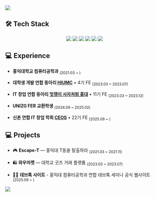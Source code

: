 <img src="https://capsule-render.vercel.app/api?type=waving&color=timeGradient&height=180&section=header&text=It%27s%20me%2C%20Yungee&fontSize=40" />


<h2>🛠 Tech Stack</h2>
<p align="center">
  <img src="https://img.shields.io/badge/React-20232A?style=for-the-badge&logo=react&logoColor=61DAFB"/>
  <img src="https://img.shields.io/badge/Next.js-000?logo=nextdotjs&logoColor=fff&style=for-the-badge"/>
  <img src="https://img.shields.io/badge/TypeScript-007ACC?style=for-the-badge&logo=typescript&logoColor=white"/>
  <img src="https://img.shields.io/badge/JavaScript-F7DF1E?style=for-the-badge&logo=javascript&logoColor=black"/>
  <img src="https://img.shields.io/badge/Flutter-02569B?style=for-the-badge&logo=flutter&logoColor=white"/>
  <img src="https://img.shields.io/badge/Python-3776AB?style=for-the-badge&logo=python&logoColor=white"/>
</p>


<h2>💻 Experience</h2>

- **홍익대학교 컴퓨터공학과** <sub>(2021.03 ~ )</sub>
  
- **대학생 개발 연합 동아리 [HIUMC](https://github.com/HIUMC)** • 4기 FE <sub>(2023.03 ~ 2023.07)</sub>
  
- **IT 창업 연합 동아리 [멋쟁이 사자처럼 홍대](https://www.likelionhongik.com/)** • 11기 FE <sub>(2023.03 ~ 2023.12)</sub>
  
- **UNIZG FER 교환학생** <sub>(2024.09 ~ 2025.02)</sub>
  
- **신촌 연합 IT 창업 학회 [CEOS](https://ceos-sinchon.com/)** • 22기 FE <sub>(2025.09 ~ )</sub>  


<h2>💻 Projects</h2>

- 🎮 **Escape-T** — 홍익대 T동을 탈출하라  <sub>(2021.03 ~ 2021.11)</sub>  

- 🛍 **와우마켓** — 대학교 굿즈 거래 플랫폼  <sub>(2023.03 ~ 2023.07)</sub>

- 👩‍💻 **데브톡 사이트** - 홍익대 컴퓨터공학과 연합 데브톡 세미나 공식 웹사이트  <sub>(2025.09 ~ )</sub>

<img src="https://capsule-render.vercel.app/api?type=waving&color=timeGradient&height=150&section=footer" />
